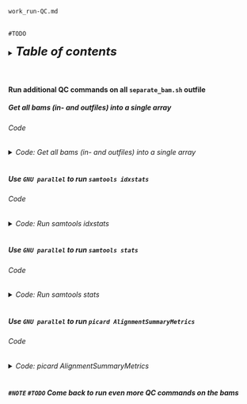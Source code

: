 
`work_run-QC.md`
<br />
<br />

`#TODO`
<details>
<summary><b><font size="+2"><i>Table of contents</i></font></b></summary>
<!-- MarkdownTOC -->

1. [Run additional QC commands on all `separate_bam.sh` outfile](#run-additional-qc-commands-on-all-separate_bamsh-outfile)
    1. [Get all bams \(in- and outfiles\) into a single array](#get-all-bams-in--and-outfiles-into-a-single-array)
        1. [Code](#code)
    1. [Use `GNU parallel` to run `samtools idxstats`](#use-gnu-parallel-to-run-samtools-idxstats)
        1. [Code](#code-1)
    1. [Use `GNU parallel` to run `samtools stats`](#use-gnu-parallel-to-run-samtools-stats)
        1. [Code](#code-2)
    1. [Use `GNU parallel` to run `picard AlignmentSummaryMetrics`](#use-gnu-parallel-to-run-picard-alignmentsummarymetrics)
        1. [Code](#code-3)
    1. [`#NOTE` `#TODO` Come back to run even more QC commands on the bams](#note-todo-come-back-to-run-even-more-qc-commands-on-the-bams)

<!-- /MarkdownTOC -->
</details>
<br />
<br />

<a id="run-additional-qc-commands-on-all-separate_bamsh-outfile"></a>
#### Run additional QC commands on all `separate_bam.sh` outfile
<a id="get-all-bams-in--and-outfiles-into-a-single-array"></a>
##### Get all bams (in- and outfiles) into a single array
<a id="code"></a>
###### Code
<details>
<summary><i>Code: Get all bams (in- and outfiles) into a single array</i></summary>

```bash
#!/bin/bash
#DONTRUN #CONTINUE

cd ./bams_UMI-dedup \
    || echo "cd'ing failed; check on this..."

unset bams
typeset -a bams
while IFS=" " read -r -d $'\0'; do
    bams+=( "${REPLY}" )
done < <(\
    find . \
        -maxdepth 2 \
        -type f \
        -name *.bam \
        -print0 \
            | sort -z \
)
echo_test "${bams[@]}"
echo "${#bams[@]}"
```
</details>
<br />

<a id="use-gnu-parallel-to-run-samtools-idxstats"></a>
##### Use `GNU parallel` to run `samtools idxstats`
<a id="code-1"></a>
###### Code
<details>
<summary><i>Code: Run samtools idxstats</i></summary>

```bash
#!/bin/bash
#DONTRUN #CONTINUE

parallel \
    -k \
    -j "${SLURM_CPUS_ON_NODE}" \
    --dry-run \
    "samtools idxstats {} > {.}.idxstats.txt" \
::: "${bams[@]}"

parallel \
    -k \
    -j "${SLURM_CPUS_ON_NODE}" \
    "samtools idxstats  {} > {.}.idxstats.txt" \
::: "${bams[@]}"
```
</details>
<br />

<a id="use-gnu-parallel-to-run-samtools-stats"></a>
##### Use `GNU parallel` to run `samtools stats`
<a id="code-2"></a>
###### Code
<details>
<summary><i>Code: Run samtools stats</i></summary>

```bash
#!/bin/bash
#DONTRUN #CONTINUE

parallel \
    -k \
    -j 4 \
    --dry-run \
    "samtools stats -@ 4 {1} -r {2} > {1.}.stats.txt" \
::: "${bams[@]}" \
::: "${HOME}/genomes/combined_SC_KL_20S/fasta/combined_SC_KL_20S.fasta"

parallel \
    -k \
    -j 4 \
    "samtools stats -@ 4 {1} -r {2} > {1.}.stats.txt" \
::: "${bams[@]}" \
::: "${HOME}/genomes/combined_SC_KL_20S/fasta/combined_SC_KL_20S.fasta"
```
</details>
<br />

<a id="use-gnu-parallel-to-run-picard-alignmentsummarymetrics"></a>
##### Use `GNU parallel` to run `picard AlignmentSummaryMetrics`
<a id="code-3"></a>
###### Code
<details>
<summary><i>Code: picard AlignmentSummaryMetrics</i></summary>

```bash
#!/bin/bash
#DONTRUN #CONTINUE

ml picard/2.25.1-Java-11
# To execute picard run: java -jar "${EBROOTPICARD}/picard.jar"

parallel \
    -k \
    -j "${SLURM_CPUS_ON_NODE}" \
    --dry-run \
    "java -jar {1}/picard.jar CollectAlignmentSummaryMetrics R={2} I={3} O={3.}.CollectAlignmentSummaryMetrics.txt" \
::: "${EBROOTPICARD}" \
::: "${HOME}/genomes/combined_SC_KL_20S/fasta/combined_SC_KL_20S.fasta" \
::: "${bams[@]}"

parallel \
    -k \
    -j "${SLURM_CPUS_ON_NODE}" \
    "java -jar {1}/picard.jar CollectAlignmentSummaryMetrics R={2} I={3} O={3.}.CollectAlignmentSummaryMetrics.txt" \
::: "${EBROOTPICARD}" \
::: "${HOME}/genomes/combined_SC_KL_20S/fasta/combined_SC_KL_20S.fasta" \
::: "${bams[@]}"
```
</details>
<br />

<a id="note-todo-come-back-to-run-even-more-qc-commands-on-the-bams"></a>
##### `#NOTE` `#TODO` Come back to run even more QC commands on the bams
<br />
<br />
